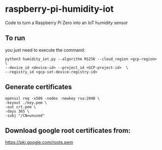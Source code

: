 # raspberry-pi-humidity-iot
Code to turn a Raspberry Pi Zero into an IoT humidity sensor

## To run

you just need to execute the command:
```
python3 humidity_iot.py --algorithm RS256 --cloud_region <gcp-region>  \
--device_id <device-id> --project_id <GCP-project-id>  \
--registry_id <gcp-iot-device-registry-id>
```

## Generate certificates

```
openssl req -x509 -nodes -newkey rsa:2048 \
-keyout ./key.pem \
-out crt.pem \
-days 365 \
-subj "/CN=unused"
```

## Download google root certificates from:

https://pki.google.com/roots.pem